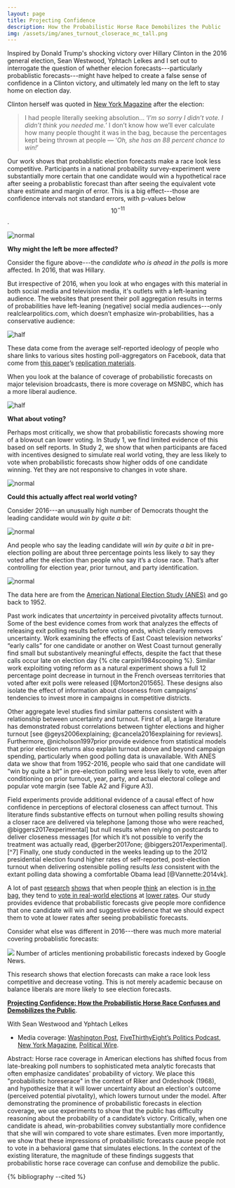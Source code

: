 ```yaml
---
layout: page
title: Projecting Confidence
description: How the Probabilistic Horse Race Demobilizes the Public
img: /assets/img/anes_turnout_closerace_mc_tall.png
---
```


Inspired by Donald Trump's shocking victory over Hillary Clinton in the 2016 general election, Sean Westwood, Yphtach Lelkes and I set out to interrogate the question of whether elecion forecasts---particularly probablistic forecasts---might have helped to create a false sense of confidence in a Clinton victory, and ultimately led many on the left to stay home on election day. 

Clinton herself was quoted in [New York Magazine](http://nymag.com/daily/intelligencer/2017/05/hillary-clinton-life-after-election.html?mid=nymag_press) after the election:

> I had people literally seeking absolution... ‘_I’m so sorry I didn’t vote. I didn’t think you needed me._’ I don’t know how we’ll ever calculate how many people thought it was in the bag, because the percentages kept being thrown at people — ‘_Oh, she has an 88 percent chance to win!_’

Our work shows that probablistic election forecasts make a race look less competitive. Participants in a national probability survey-experiment were substantially more certain that one candidate would win a hypothetical race after seeing a probablistic forecast than after seeing the equivalent vote share estimate and margin of error. This is a big effect---those are confidence intervals not standard errors, with p-values below $$10^{-11}$$. 

![normal](/assets/img/certaintyc.png)

**Why might the left be more affected?**
 
Consider the figure above---the _candidate who is ahead in the polls_ is more affected. In 2016, that was Hillary. 

But irrespective of 2016, when you look at who engages with this material in both social media and television media, it's outlets with a left-leaning audience. The websites that present their poll aggregation results in terms of probabilities have left-leaning (negative) social media audiences---only realclearpolitics.com, which doesn’t emphasize win-probabilities, has a conservative audience:

![half](/assets/img/bma_science_alignment.png)

These data come from the average self-reported ideology of people who share links to various sites hosting poll-aggregators on Facebook, data that come from [this paper](http://science.sciencemag.org/content/early/2015/05/06/science.aaa1160.full)’s [replication materials](http://dx.doi.org/10.7910/DVN/LDJ7MS). 

When you look at the balance of coverage of probabilistic forecasts on major television broadcasts, there is more coverage on MSNBC, which has a more liberal audience.

![half](/assets/img/msnbc_mentions.png)


**What about voting?**

Perhaps most critically, we show that probabilistic forecasts showing more of a blowout can lower voting. In Study 1, we find limited evidence of this based on self reports. In Study 2, we show that when participants are faced with incentives designed to simulate real world voting, they are less likely to vote when probabilistic forecasts show higher odds of one candidate winning. Yet they are not responsive to changes in vote share.

![normal](/assets/img/FT_18.01.03_prob_vote.png)

**Could this actually affect real world voting?**

Consider 2016---an unusually high number of Democrats thought the leading candidate would *win by quite a bit*:

![normal](/assets/img/anes_turnout_closerace_mc_tall.png)

And people who say the leading candidate will *win by quite a bit* in pre-election polling are about three percentage points less likely to say they voted after the election than people who say it’s a close race. That’s after controlling for election year, prior turnout, and party identification. 

![normal](/assets/img/closerace_vote_anes.png)

The data here are from the [American National Election Study (ANES)](https://electionstudies.org) and go back to 1952.



Past work indicates that *uncertainty* in perceived pivotality affects turnout. Some of the best evidence comes from work that analyzes the effects of releasing exit polling results before voting ends, which clearly removes uncertainty. Work examining the effects of East Coast television networks’ “early calls” for one candidate or another on West Coast turnout generally find small but substantively meaningful effects, despite the fact that these calls occur late on election day {% cite carpini1984scooping %}. Similar work exploiting voting reform as a natural experiment shows a full 12 percentage point decrease in turnout in the French overseas territories that voted after exit polls were released [@Morton201565]. These designs also isolate the effect of information about closeness from campaigns’ tendencies to invest more in campaigns in competitive districts.

Other aggregate level studies find similar patterns consistent with a relationship between uncertainty and turnout. First of all, a large literature has demonstrated robust correlations between tighter elections and higher turnout [see @geys2006explaining; @cancela2016explaining for reviews]. Furthermore, @nicholson1997prior provide evidence from statistical models that prior election returns also explain turnout above and beyond campaign spending, particularly when good polling data is unavailable. With ANES data we show that from 1952-2016, people who said that one candidate will “win by quite a bit” in pre-election polling were less likely to vote, even after conditioning on prior turnout, year, party, and actual electoral college and popular vote margin (see Table A2 and Figure A3).

Field experiments provide additional evidence of a causal effect of how confidence in perceptions of electoral closeness can affect turnout. This literature finds substantive effects on turnout when polling results showing a closer race are delivered via telephone [among those who were reached, @biggers2017experimental] but null results when relying on postcards to deliver closeness messages [for which it’s not possible to verify the treatment was actually read, @gerber2017one; @biggers2017experimental].[^7] Finally, one study conducted in the weeks leading up to the 2012 presidential election found higher rates of self-reported, post-election turnout when delivering ostensible polling results *less* consistent with the extant polling data showing a comfortable Obama lead [@Vannette:2014vk].


A lot of past [research](https://huber.research.yale.edu/materials/67_paper.pdf) [shows](http://www2.gsu.edu/~polsnn/priorbeliefs.pdf) that when people [think](https://www.jstor.org/stable/1953324?seq=1#page_scan_tab_contents) an election is [in the bag](https://repository.upenn.edu/cgi/viewcontent.cgi?referer=&httpsredir=1&article=1018&context=asc_papers), they tend to [vote in real-world elections](https://www.sciencedirect.com/science/article/pii/S0014292115000483) at [lower rates](https://www.jstor.org/stable/2748722?seq=1#page_scan_tab_contents). Our study provides evidence that probabilistic forecasts give people more confidence that one candidate will win and suggestive evidence that we should expect them to vote at lower rates after seeing probabilistic forecasts.

Consider what else was different in 2016---there was much more material covering probablistic forecasts: 


![](/assets/img/forecast_google_news.png) 
Number of articles mentioning probabilistic forecasts indexed by Google News.

This research shows that election forecasts can make a race look less competitive and decrease voting. 
This is not merely academic because on balance liberals are more likely to see election forecasts.  


[**Projecting Confidence: How the Probabilistic Horse Race Confuses and Demobilizes the Public**](https://papers.ssrn.com/sol3/papers.cfm?abstract_id=3117054).

With Sean Westwood and Yphtach Lelkes

- Media coverage: [Washington Post](https://www.washingtonpost.com/news/politics/wp/2018/02/06/clintons-achilles-heel-in-2016-may-have-been-overconfidence/?utm_term=.619133ce9312), [FiveThirthyEight’s Politics Podcast](https://fivethirtyeight.com/features/politics-podcast-whats-so-wrong-with-nancy-pelosi/), [New York Magazine](http://nymag.com/intelligencer/2018/02/americans-dont-understand-election-probabilities.html?gtm=bottom&gtm=bottom), [Political Wire](https://politicalwire.com/2018/02/06/election-forecasts-lower-voter-turnout/).

Abstract: Horse race coverage in American elections has shifted focus from late-breaking poll numbers to sophisticated meta analytic forecasts that often emphasize candidates' probability of victory. We place this "probabilistic horeserace" in the context of Riker and Ordeshook (1968), and hypothesize that it will lower uncertainty about an election's outcome (perceived potential pivotality), which lowers turnout under the model. After demonstrating the prominence of probabilistic forecasts in election coverage, we use experiments to show that the public has difficulty reasoning about the probability of a candidate’s victory. Critically, when one candidate is ahead, win-probabilities convey substantially more confidence that she will win compared to vote share estimates. Even more importantly, we show that these impressions of probabilistic forecasts cause people not to vote in a behavioral game that simulates elections. In the context of the existing literature, the magnitude of these findings suggests that probabilistic horse race coverage can confuse and demobilize the public.


{% bibliography --cited %}


